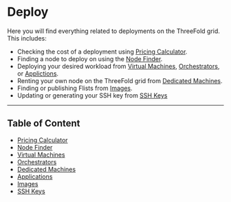 # Deploy

Here you will find everything related to deployments on the ThreeFold grid. This includes:

- Checking the cost of a deployment using [Pricing Calculator](./pricing_calculator.md).
- Finding a node to deploy on using the [Node Finder](./node_finder.md).
- Deploying your desired workload from [Virtual Machines](../solutions/vm_intro.md), [Orchestrators](./Orchestrators.md), or [Applictions](./applications.md).
- Renting your own node on the ThreeFold grid from [Dedicated Machines](./dedicated_machines.md).
- Finding or publishing Flists from [Images](./images.md).
- Updating or generating your SSH key from [SSH Keys](./ssh_keys.md)

***

## Table of Content

- [Pricing Calculator](./pricing_calculator.md)
- [Node Finder](./node_finder.md)
- [Virtual Machines](../solutions/vm_intro.md)
- [Orchestrators](./Orchestrators.md)
- [Dedicated Machines](./dedicated_machines.md)
- [Applications](./applications.md)
- [Images](./images.md)
- [SSH Keys](./ssh_keys.md)